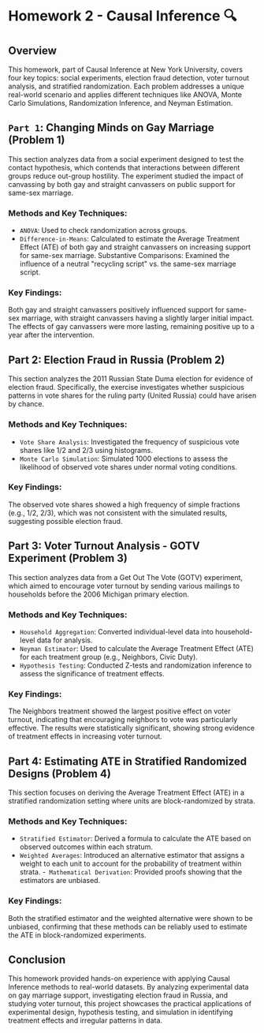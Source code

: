 # Homework 2 - Causal Inference 🔍

## Overview
This homework, part of Causal Inference at New York University, covers four key topics: social experiments, election fraud detection, voter turnout analysis, and stratified randomization. Each problem addresses a unique real-world scenario and applies different techniques like ANOVA, Monte Carlo Simulations, Randomization Inference, and Neyman Estimation.

## `Part 1`: Changing Minds on Gay Marriage (Problem 1)
This section analyzes data from a social experiment designed to test the contact hypothesis, which contends that interactions between different groups reduce out-group hostility. The experiment studied the impact of canvassing by both gay and straight canvassers on public support for same-sex marriage.

### Methods and Key Techniques:
- `ANOVA`: Used to check randomization across groups.
- `Difference-in-Means`: Calculated to estimate the Average Treatment Effect (ATE) of both gay and straight canvassers on increasing support for same-sex marriage.
Substantive Comparisons: Examined the influence of a neutral "recycling script" vs. the same-sex marriage script.

### Key Findings:
Both gay and straight canvassers positively influenced support for same-sex marriage, with straight canvassers having a slightly larger initial impact.
The effects of gay canvassers were more lasting, remaining positive up to a year after the intervention.

## Part 2: Election Fraud in Russia (Problem 2)
This section analyzes the 2011 Russian State Duma election for evidence of election fraud. Specifically, the exercise investigates whether suspicious patterns in vote shares for the ruling party (United Russia) could have arisen by chance.

### Methods and Key Techniques:
- `Vote Share Analysis`: Investigated the frequency of suspicious vote shares like 1/2 and 2/3 using histograms.
- `Monte Carlo Simulation`: Simulated 1000 elections to assess the likelihood of observed vote shares under normal voting conditions.

### Key Findings:
The observed vote shares showed a high frequency of simple fractions (e.g., 1/2, 2/3), which was not consistent with the simulated results, suggesting possible election fraud.

## Part 3: Voter Turnout Analysis - GOTV Experiment (Problem 3)
This section analyzes data from a Get Out The Vote (GOTV) experiment, which aimed to encourage voter turnout by sending various mailings to households before the 2006 Michigan primary election.

### Methods and Key Techniques:
- `Household Aggregation`: Converted individual-level data into household-level data for analysis.
- `Neyman Estimator`: Used to calculate the Average Treatment Effect (ATE) for each treatment group (e.g., Neighbors, Civic Duty).
- `Hypothesis Testing`: Conducted Z-tests and randomization inference to assess the significance of treatment effects.

### Key Findings:
The Neighbors treatment showed the largest positive effect on voter turnout, indicating that encouraging neighbors to vote was particularly effective.
The results were statistically significant, showing strong evidence of treatment effects in increasing voter turnout.

## Part 4: Estimating ATE in Stratified Randomized Designs (Problem 4)
This section focuses on deriving the Average Treatment Effect (ATE) in a stratified randomization setting where units are block-randomized by strata.

### Methods and Key Techniques:
- `Stratified Estimator`: Derived a formula to calculate the ATE based on observed outcomes within each stratum.
- `Weighted Averages`: Introduced an alternative estimator that assigns a weight to each unit to account for the probability of treatment within strata.
-` Mathematical Derivation`: Provided proofs showing that the estimators are unbiased.

### Key Findings:
Both the stratified estimator and the weighted alternative were shown to be unbiased, confirming that these methods can be reliably used to estimate the ATE in block-randomized experiments.

## Conclusion
This homework provided hands-on experience with applying Causal Inference methods to real-world datasets. By analyzing experimental data on gay marriage support, investigating election fraud in Russia, and studying voter turnout, this project showcases the practical applications of experimental design, hypothesis testing, and simulation in identifying treatment effects and irregular patterns in data.
